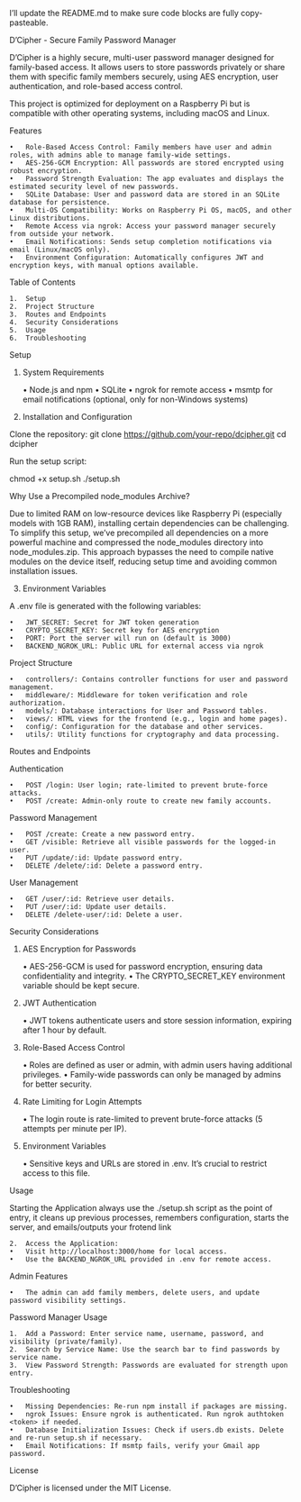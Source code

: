 I’ll update the README.md to make sure code blocks are fully copy-pasteable.

D’Cipher - Secure Family Password Manager

D’Cipher is a highly secure, multi-user password manager designed for family-based access. It allows users to store passwords privately or share them with specific family members securely, using AES encryption, user authentication, and role-based access control.

This project is optimized for deployment on a Raspberry Pi but is compatible with other operating systems, including macOS and Linux. 

Features

	•	Role-Based Access Control: Family members have user and admin roles, with admins able to manage family-wide settings.
	•	AES-256-GCM Encryption: All passwords are stored encrypted using robust encryption.
	•	Password Strength Evaluation: The app evaluates and displays the estimated security level of new passwords.
	•	SQLite Database: User and password data are stored in an SQLite database for persistence.
	•	Multi-OS Compatibility: Works on Raspberry Pi OS, macOS, and other Linux distributions.
	•	Remote Access via ngrok: Access your password manager securely from outside your network.
	•	Email Notifications: Sends setup completion notifications via email (Linux/macOS only).
	•	Environment Configuration: Automatically configures JWT and encryption keys, with manual options available.

Table of Contents

	1.	Setup
	2.	Project Structure
	3.	Routes and Endpoints
	4.	Security Considerations
	5.	Usage
	6.	Troubleshooting

Setup

1. System Requirements

	•	Node.js and npm
	•	SQLite
	•	ngrok for remote access
	•	msmtp for email notifications (optional, only for non-Windows systems)

2. Installation and Configuration

Clone the repository:
git clone https://github.com/your-repo/dcipher.git
cd dcipher

Run the setup script:

chmod +x setup.sh
./setup.sh

Why Use a Precompiled node_modules Archive?

Due to limited RAM on low-resource devices like Raspberry Pi (especially models with 1GB RAM), installing certain dependencies can be challenging. To simplify this setup, we’ve precompiled all dependencies on a more powerful machine and compressed the node_modules directory into node_modules.zip. This approach bypasses the need to compile native modules on the device itself, reducing setup time and avoiding common installation issues.

3. Environment Variables

A .env file is generated with the following variables:

	•	JWT_SECRET: Secret for JWT token generation
	•	CRYPTO_SECRET_KEY: Secret key for AES encryption
	•	PORT: Port the server will run on (default is 3000)
	•	BACKEND_NGROK_URL: Public URL for external access via ngrok

Project Structure

	•	controllers/: Contains controller functions for user and password management.
	•	middleware/: Middleware for token verification and role authorization.
	•	models/: Database interactions for User and Password tables.
	•	views/: HTML views for the frontend (e.g., login and home pages).
	•	config/: Configuration for the database and other services.
	•	utils/: Utility functions for cryptography and data processing.

Routes and Endpoints

Authentication

	•	POST /login: User login; rate-limited to prevent brute-force attacks.
	•	POST /create: Admin-only route to create new family accounts.

Password Management

	•	POST /create: Create a new password entry.
	•	GET /visible: Retrieve all visible passwords for the logged-in user.
	•	PUT /update/:id: Update password entry.
	•	DELETE /delete/:id: Delete a password entry.

User Management

	•	GET /user/:id: Retrieve user details.
	•	PUT /user/:id: Update user details.
	•	DELETE /delete-user/:id: Delete a user.

Security Considerations

1. AES Encryption for Passwords

	•	AES-256-GCM is used for password encryption, ensuring data confidentiality and integrity.
	•	The CRYPTO_SECRET_KEY environment variable should be kept secure.

2. JWT Authentication

	•	JWT tokens authenticate users and store session information, expiring after 1 hour by default.

3. Role-Based Access Control

	•	Roles are defined as user or admin, with admin users having additional privileges.
	•	Family-wide passwords can only be managed by admins for better security.

4. Rate Limiting for Login Attempts

	•	The login route is rate-limited to prevent brute-force attacks (5 attempts per minute per IP).

5. Environment Variables

	•	Sensitive keys and URLs are stored in .env. It’s crucial to restrict access to this file.

Usage

Starting the Application
    always use the ./setup.sh script as the point of entry, it cleans up
    previous processes, remembers configuration, starts the server, and emails/outputs your frotend link


	2.	Access the Application:
	•	Visit http://localhost:3000/home for local access.
	•	Use the BACKEND_NGROK_URL provided in .env for remote access.

Admin Features

	•	The admin can add family members, delete users, and update password visibility settings.

Password Manager Usage

	1.	Add a Password: Enter service name, username, password, and visibility (private/family).
	2.	Search by Service Name: Use the search bar to find passwords by service name.
	3.	View Password Strength: Passwords are evaluated for strength upon entry.

Troubleshooting

	•	Missing Dependencies: Re-run npm install if packages are missing.
	•	ngrok Issues: Ensure ngrok is authenticated. Run ngrok authtoken <token> if needed.
	•	Database Initialization Issues: Check if users.db exists. Delete and re-run setup.sh if necessary.
	•	Email Notifications: If msmtp fails, verify your Gmail app password.

License

D’Cipher is licensed under the MIT License.